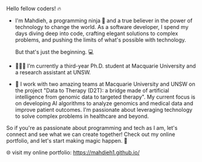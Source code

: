 ### 
Hello fellow coders! 🔥

- I'm Mahdieh, a programming ninja 🥷 and a true believer in the power of technology to change the world. As a software developer, I spend my days diving deep into code, crafting elegant solutions to complex problems, and pushing the limits of what's possible with technology.

  But that's just the beginning. 💻 
- 👩🏻‍💻 I’m currently a third-year Ph.D. student at Macquarie University and a research assistant at UNSW. 
- 🧬 I work with two amazing teams at Macquarie University and UNSW on the project "Data to Therapy (D2T): a bridge made of artificial intelligence from genomic data to targeted therapy". My current focus is on developing AI algorithms to analyze genomics and medical data and improve patient outcomes. I'm passionate about leveraging technology to solve complex problems in healthcare and beyond.

So if you're as passionate about programming and tech as I am, let's connect and see what we can create together! Check out my online portfolio, and let's start making magic happen. 🔮

🌐 visit my online portfolio: https://mahdieh1.github.io/
